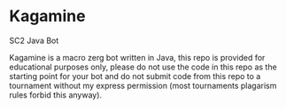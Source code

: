 # Kagamine
SC2 Java Bot

Kagamine is a macro zerg bot written in Java, this repo is provided for educational purposes only, please do not use the code in this repo as the starting point for your bot and do not submit code from this repo to a tournament without my express permission (most tournaments plagarism rules forbid this anyway). 